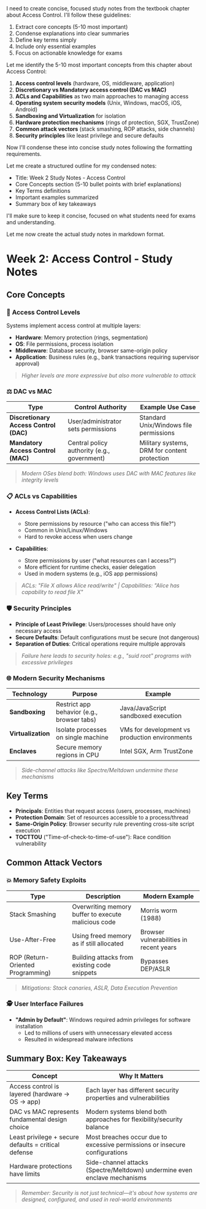 <!-- 
Generated by LectureQ
Date: 2025-08-10 00:15:11
Model: qwen3:30b
-->

<think>
I need to create concise, focused study notes from the textbook chapter about Access Control. I'll follow these guidelines:

1. Extract core concepts (5-10 most important)
2. Condense explanations into clear summaries
3. Define key terms simply
4. Include only essential examples
5. Focus on actionable knowledge for exams

Let me identify the 5-10 most important concepts from this chapter about Access Control:

1. **Access control levels** (hardware, OS, middleware, application)
2. **Discretionary vs Mandatory access control (DAC vs MAC)**
3. **ACLs and Capabilities** as two main approaches to managing access
4. **Operating system security models** (Unix, Windows, macOS, iOS, Android)
5. **Sandboxing and Virtualization** for isolation
6. **Hardware protection mechanisms** (rings of protection, SGX, TrustZone)
7. **Common attack vectors** (stack smashing, ROP attacks, side channels)
8. **Security principles** like least privilege and secure defaults

Now I'll condense these into concise study notes following the formatting requirements.

Let me create a structured outline for my condensed notes:

- Title: Week 2 Study Notes - Access Control
- Core Concepts section (5-10 bullet points with brief explanations)
- Key Terms definitions
- Important examples summarized
- Summary box of key takeaways

I'll make sure to keep it concise, focused on what students need for exams and understanding.

Let me now create the actual study notes in markdown format.
</think>

# Week 2: Access Control - Study Notes

## Core Concepts

### 🔑 **Access Control Levels**
Systems implement access control at multiple layers:
- **Hardware**: Memory protection (rings, segmentation)
- **OS**: File permissions, process isolation
- **Middleware**: Database security, browser same-origin policy
- **Application**: Business rules (e.g., bank transactions requiring supervisor approval)

> *Higher levels are more expressive but also more vulnerable to attack*

### ⚖️ **DAC vs MAC**
| Type | Control Authority | Example Use Case |
|------|-------------------|------------------|
| **Discretionary Access Control (DAC)** | User/administrator sets permissions | Standard Unix/Windows file permissions |
| **Mandatory Access Control (MAC)** | Central policy authority (e.g., government) | Military systems, DRM for content protection |

> *Modern OSes blend both: Windows uses DAC with MAC features like integrity levels*

### 📋 **ACLs vs Capabilities**
- **Access Control Lists (ACLs)**:
  - Store permissions by resource ("who can access this file?")
  - Common in Unix/Linux/Windows
  - Hard to revoke access when users change

- **Capabilities**:
  - Store permissions by user ("what resources can I access?")
  - More efficient for runtime checks, easier delegation
  - Used in modern systems (e.g., iOS app permissions)

> *ACLs: "File X allows Alice read/write" | Capabilities: "Alice has capability to read file X"*

### 🛡️ **Security Principles**
- **Principle of Least Privilege**: Users/processes should have only necessary access
- **Secure Defaults**: Default configurations must be secure (not dangerous)
- **Separation of Duties**: Critical operations require multiple approvals

> *Failure here leads to security holes: e.g., "suid root" programs with excessive privileges*

### 🌐 **Modern Security Mechanisms**
| Technology | Purpose | Example |
|------------|---------|----------|
| **Sandboxing** | Restrict app behavior (e.g., browser tabs) | Java/JavaScript sandboxed execution |
| **Virtualization** | Isolate processes on single machine | VMs for development vs production environments |
| **Enclaves** | Secure memory regions in CPU | Intel SGX, Arm TrustZone |

> *Side-channel attacks like Spectre/Meltdown undermine these mechanisms*

## Key Terms

- **Principals**: Entities that request access (users, processes, machines)
- **Protection Domain**: Set of resources accessible to a process/thread
- **Same-Origin Policy**: Browser security rule preventing cross-site script execution
- **TOCTTOU** ("Time-of-check-to-time-of-use"): Race condition vulnerability

## Common Attack Vectors

### 💥 **Memory Safety Exploits**
| Type | Description | Modern Example |
|------|-------------|------------------|
| Stack Smashing | Overwriting memory buffer to execute malicious code | Morris worm (1988) |
| Use-After-Free | Using freed memory as if still allocated | Browser vulnerabilities in recent years |
| ROP (Return-Oriented Programming) | Building attacks from existing code snippets | Bypasses DEP/ASLR |

> *Mitigations: Stack canaries, ASLR, Data Execution Prevention*

### 🕵️ **User Interface Failures**
- **"Admin by Default"**: Windows required admin privileges for software installation
  - Led to millions of users with unnecessary elevated access
  - Resulted in widespread malware infections

## Summary Box: Key Takeaways

| Concept | Why It Matters |
|---------|----------------|
| Access control is layered (hardware → OS → app) | Each layer has different security properties and vulnerabilities |
| DAC vs MAC represents fundamental design choice | Modern systems blend both approaches for flexibility/security balance |
| Least privilege + secure defaults = critical defense | Most breaches occur due to excessive permissions or insecure configurations |
| Hardware protections have limits | Side-channel attacks (Spectre/Meltdown) undermine even enclave mechanisms |

> *Remember: Security is not just technical—it's about how systems are designed, configured, and used in real-world environments*
